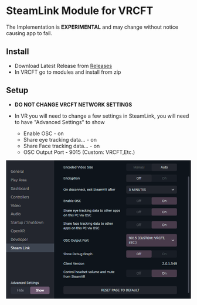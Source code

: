 # SteamLink Module for VRCFT

The Implementation is **EXPERIMENTAL** and may change without notice causing app to fail.

## Install

- Download Latest Release from [Releases](https://github.com/ykeara/LinkFT/releases/latest)
- In VRCFT go to modules and install from zip


## Setup

- **DO NOT CHANGE VRCFT NETWORK SETTINGS**

- In VR you will need to change a few settings in SteamLink, you will need to have "Advanced Settings" to show
  - Enable OSC - on
  - Share eye tracking data... - on
  - Share Face tracking data... - on
  - OSC Output Port - 9015 (Custom: VRCFT,Etc.)

<img src="docs/steamlinksettings.png" width="600" alt="Root Page">
